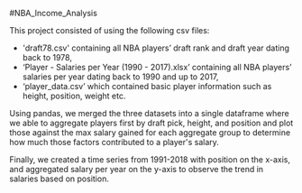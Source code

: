 #NBA_Income_Analysis



This project consisted of using the following csv files:
* 'draft78.csv' containing all NBA players’ draft rank and draft year dating back to 1978,
* ‘Player - Salaries per Year (1990 - 2017).xlsx’ containing all NBA players’ salaries per year dating back to 1990 and up to 2017,
* ‘player_data.csv’ which contained basic player information such as height, position, weight etc.

Using pandas, we merged the three datasets into a single dataframe where we able to aggregate players first by draft pick, height, and position and plot those against the max salary gained for each aggregate group to determine how much those factors contributed to a player's salary.

Finally, we created a time series from 1991-2018 with position on the x-axis, and aggregated salary per year on the y-axis to observe the trend in salaries based on position.


